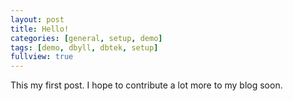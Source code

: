 ```yaml
---
layout: post
title: Hello!
categories: [general, setup, demo]
tags: [demo, dbyll, dbtek, setup]
fullview: true
---
```


This my first post. I hope to contribute a lot more to my blog soon.